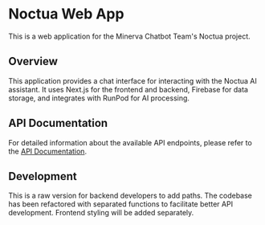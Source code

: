# Noctua Web App

This is a web application for the Minerva Chatbot Team's Noctua project.

## Overview

This application provides a chat interface for interacting with the Noctua AI assistant. It uses Next.js for the frontend and backend, Firebase for data storage, and integrates with RunPod for AI processing.

## API Documentation

For detailed information about the available API endpoints, please refer to the [API Documentation](./API_DOCUMENTATION.md).

## Development

This is a raw version for backend developers to add paths. The codebase has been refactored with separated functions to facilitate better API development. Frontend styling will be added separately.
